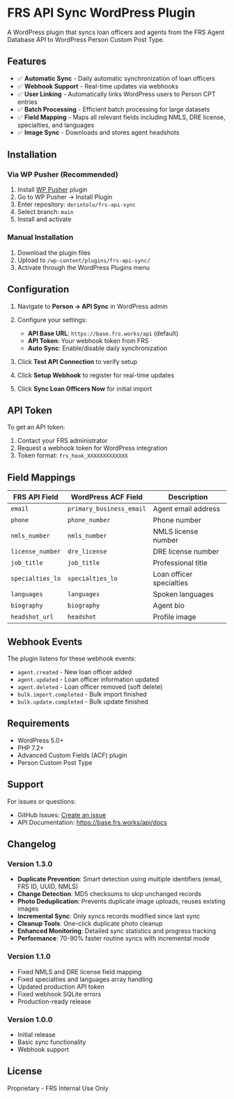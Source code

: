 # FRS API Sync WordPress Plugin

A WordPress plugin that syncs loan officers and agents from the FRS Agent Database API to WordPress Person Custom Post Type.

## Features

- ✅ **Automatic Sync** - Daily automatic synchronization of loan officers
- ✅ **Webhook Support** - Real-time updates via webhooks
- ✅ **User Linking** - Automatically links WordPress users to Person CPT entries
- ✅ **Batch Processing** - Efficient batch processing for large datasets
- ✅ **Field Mapping** - Maps all relevant fields including NMLS, DRE license, specialties, and languages
- ✅ **Image Sync** - Downloads and stores agent headshots

## Installation

### Via WP Pusher (Recommended)

1. Install [WP Pusher](https://wppusher.com/) plugin
2. Go to WP Pusher → Install Plugin
3. Enter repository: `derintolu/frs-api-sync`
4. Select branch: `main`
5. Install and activate

### Manual Installation

1. Download the plugin files
2. Upload to `/wp-content/plugins/frs-api-sync/`
3. Activate through the WordPress Plugins menu

## Configuration

1. Navigate to **Person → API Sync** in WordPress admin
2. Configure your settings:
   - **API Base URL**: `https://base.frs.works/api` (default)
   - **API Token**: Your webhook token from FRS
   - **Auto Sync**: Enable/disable daily synchronization

3. Click **Test API Connection** to verify setup
4. Click **Setup Webhook** to register for real-time updates
5. Click **Sync Loan Officers Now** for initial import

## API Token

To get an API token:
1. Contact your FRS administrator
2. Request a webhook token for WordPress integration
3. Token format: `frs_hook_XXXXXXXXXXXXX`

## Field Mappings

| FRS API Field | WordPress ACF Field | Description |
|--------------|-------------------|-------------|
| `email` | `primary_business_email` | Agent email address |
| `phone` | `phone_number` | Phone number |
| `nmls_number` | `nmls_number` | NMLS license number |
| `license_number` | `dre_license` | DRE license number |
| `job_title` | `job_title` | Professional title |
| `specialties_lo` | `specialties_lo` | Loan officer specialties |
| `languages` | `languages` | Spoken languages |
| `biography` | `biography` | Agent bio |
| `headshot_url` | `headshot` | Profile image |

## Webhook Events

The plugin listens for these webhook events:
- `agent.created` - New loan officer added
- `agent.updated` - Loan officer information updated
- `agent.deleted` - Loan officer removed (soft delete)
- `bulk.import.completed` - Bulk import finished
- `bulk.update.completed` - Bulk update finished

## Requirements

- WordPress 5.0+
- PHP 7.2+
- Advanced Custom Fields (ACF) plugin
- Person Custom Post Type

## Support

For issues or questions:
- GitHub Issues: [Create an issue](https://github.com/derintolu/frs-api-sync/issues)
- API Documentation: https://base.frs.works/api/docs

## Changelog

### Version 1.3.0
- **Duplicate Prevention**: Smart detection using multiple identifiers (email, FRS ID, UUID, NMLS)
- **Change Detection**: MD5 checksums to skip unchanged records
- **Photo Deduplication**: Prevents duplicate image uploads, reuses existing images
- **Incremental Sync**: Only syncs records modified since last sync
- **Cleanup Tools**: One-click duplicate photo cleanup
- **Enhanced Monitoring**: Detailed sync statistics and progress tracking
- **Performance**: 70-90% faster routine syncs with incremental mode

### Version 1.1.0
- Fixed NMLS and DRE license field mapping
- Fixed specialties and languages array handling
- Updated production API token
- Fixed webhook SQLite errors
- Production-ready release

### Version 1.0.0
- Initial release
- Basic sync functionality
- Webhook support

## License

Proprietary - FRS Internal Use Only